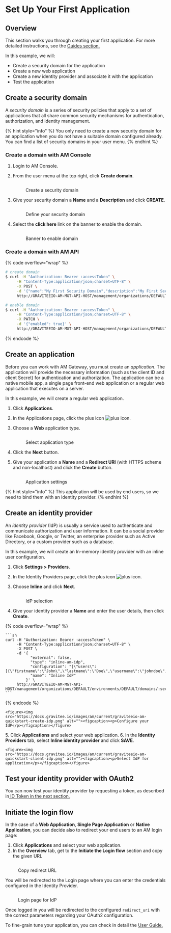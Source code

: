 # Set Up Your First Application

## Overview

This section walks you through creating your first application. For more detailed instructions, see the [Guides section.](../../guides/prologue.md)

In this example, we will:

* Create a security domain for the application
* Create a new web application
* Create a new identity provider and associate it with the application
* Test the application

## Create a security domain

A _security domain_ is a series of security policies that apply to a set of applications that all share common security mechanisms for authentication, authorization, and identity management.

{% hint style="info" %}
You only need to create a new security domain for an application when you do not have a suitable domain configured already. You can find a list of security domains in your user menu.
{% endhint %}

### Create a domain with AM Console

1. Login to AM Console.
2.  From the user menu at the top right, click **Create domain**.

    <figure><img src="https://docs.gravitee.io/images/am/current/quickstart-create-domain.png" alt=""><figcaption><p>Create a security domain</p></figcaption></figure>
3.  Give your security domain a **Name** and a **Description** and click **CREATE**.

    <figure><img src="https://docs.gravitee.io/images/am/current/quickstart-create-domain2.png" alt=""><figcaption><p>Define your security domain</p></figcaption></figure>
4.  Select the **click here** link on the banner to enable the domain.

    <figure><img src="https://docs.gravitee.io/images/am/current/quickstart-enable-domain.png" alt=""><figcaption><p>Banner to enable domain</p></figcaption></figure>

### Create a domain with AM API

{% code overflow="wrap" %}
```sh
# create domain
$ curl -H "Authorization: Bearer :accessToken" \
     -H "Content-Type:application/json;charset=UTF-8" \
     -X POST \
     -d '{"name":"My First Security Domain","description":"My First Security Domain description"}' \
     http://GRAVITEEIO-AM-MGT-API-HOST/management/organizations/DEFAULT/environments/DEFAULT/domains

# enable domain
$ curl -H "Authorization: Bearer :accessToken" \
     -H "Content-Type:application/json;charset=UTF-8" \
     -X PATCH \
     -d '{"enabled": true}' \
     http://GRAVITEEIO-AM-MGT-API-HOST/management/organizations/DEFAULT/environments/DEFAULT/domains/:domainId
```
{% endcode %}

## Create an application

Before you can work with AM Gateway, you must create an _application_. The application will provide the necessary information (such as the client ID and client Secret) for authentication and authorization. The application can be a native mobile app, a single page front-end web application or a regular web application that executes on a server.

In this example, we will create a regular web application.

1. Click **Applications**.
2. In the Applications page, click the plus icon ![plus icon](https://docs.gravitee.io/images/icons/plus-icon.png).
3.  Choose a **Web** application type.

    <figure><img src="https://docs.gravitee.io/images/am/current/quickstart-create-application.png" alt=""><figcaption><p>Select application type</p></figcaption></figure>
4. Click the **Next** button.
5.  Give your application a **Name** and a **Redirect URI** (with HTTPS scheme and non-localhost) and click the **Create** button.

    <figure><img src="https://docs.gravitee.io/images/am/current/quickstart-create-application2.png" alt=""><figcaption><p>Application settings</p></figcaption></figure>

{% hint style="info" %}
This application will be used by end users, so we need to bind them with an identity provider.
{% endhint %}

## Create an identity provider

An _identity provider_ (IdP) is usually a service used to authenticate and communicate authorization and user information. It can be a social provider like Facebook, Google, or Twitter, an enterprise provider such as Active Directory, or a custom provider such as a database.

In this example, we will create an In-memory identity provider with an inline user configuration.

1. Click **Settings > Providers**.
2. In the Identity Providers page, click the plus icon ![plus icon](https://docs.gravitee.io/images/icons/plus-icon.png).
3.  Choose **Inline** and click **Next**.

    <figure><img src="https://docs.gravitee.io/images/am/current/graviteeio-am-quickstart-idp-type.png" alt=""><figcaption><p>IdP selection</p></figcaption></figure>
4. Give your identity provider a **Name** and enter the user details, then click **Create**.

{% code overflow="wrap" %}
````
```sh
curl -H "Authorization: Bearer :accessToken" \
     -H "Content-Type:application/json;charset=UTF-8" \
     -X POST \
     -d '{
           "external": false,
           "type": "inline-am-idp",
           "configuration": "{\"users\":[{\"firstname\":\"John\",\"lastname\":\"Doe\",\"username\":\"johndoe\",\"password\":\"johndoepassword\"}]}",
           "name": "Inline IdP"
         }' \
     http://GRAVITEEIO-AM-MGT-API-HOST/management/organizations/DEFAULT/environments/DEFAULT/domains/:securityDomainPath/identities
```
````
{% endcode %}

```
<figure><img src="https://docs.gravitee.io/images/am/current/graviteeio-am-quickstart-create-idp.png" alt=""><figcaption><p>Configure your IdP</p></figcaption></figure>
```

5\. Click **Applications** and select your web application. 6. In the **Identity Providers** tab, select **Inline identity provider** and click **SAVE**.

```
<figure><img src="https://docs.gravitee.io/images/am/current/graviteeio-am-quickstart-client-idp.png" alt=""><figcaption><p>Select IdP for application</p></figcaption></figure>
```

## Test your identity provider with OAuth2

You can now test your identity provider by requesting a token, as described in[ ID Token in the next section.](get-user-profile-information.md#id-token)

## Initiate the login flow

In the case of a **Web Application**, **Single Page Application** or **Native Application**, you can decide also to redirect your end users to an AM login page:

1. Click **Applications** and select your web application.
2. In the **Overview** tab, get to the **Initiate the Login flow** section and copy the given URL

<figure><img src="https://docs.gravitee.io/images/am/current/graviteeio-am-quickstart-client-initiate-the-login-flow.png" alt=""><figcaption><p>Copy redirect URL</p></figcaption></figure>

You will be redirected to the Login page where you can enter the credentials configured in the Identity Provider.

<figure><img src="https://docs.gravitee.io/images/am/current/graviteeio-am-quickstart-client-login-page.png" alt=""><figcaption><p>Login page for IdP</p></figcaption></figure>

Once logged in you will be redirected to the configured `redirect_uri` with the correct parameters regarding your OAuth2 configuration.

To fine-grain tune your application, you can check in detail the [User Guide.](../../guides/prologue.md)
